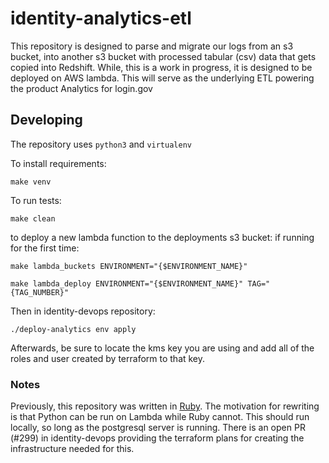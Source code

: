 # identity-analytics-etl

This repository is designed to parse and migrate our logs from an s3 bucket,
into another s3 bucket with processed tabular (csv) data that gets copied into
Redshift. While, this is a work in progress, it is designed to be deployed on
AWS lambda. This will serve as the underlying ETL powering the product Analytics
for login.gov

## Developing

The repository uses `python3` and `virtualenv`

To install requirements:

```
make venv
```

To run tests:

```
make clean
```

to deploy a new lambda function to the deployments s3 bucket:
if running for the first time:
```
make lambda_buckets ENVIRONMENT="{$ENVIRONMENT_NAME}"
```

```
make lambda_deploy ENVIRONMENT="{$ENVIRONMENT_NAME}" TAG="{TAG_NUMBER}"
```

Then in identity-devops repository:
```
./deploy-analytics env apply
```

Afterwards, be sure to locate the kms key you are using and add all of the roles and user created by terraform to that key. 

### Notes

Previously, this repository was written in [Ruby](https://github.com/18F/identity-redshift).
The motivation for rewriting is that Python can be run on Lambda while Ruby cannot.
This should run locally, so long as the postgresql server is running.
There is an open PR (#299) in identity-devops providing the terraform plans for
creating the infrastructure needed for this.
